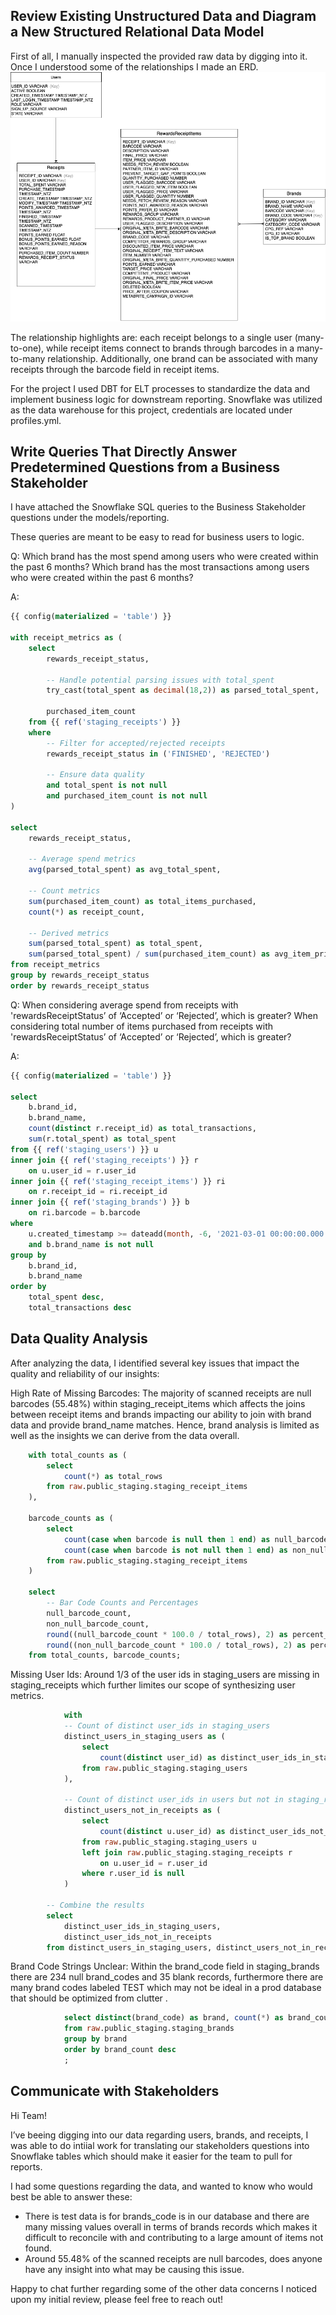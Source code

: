 ## Review Existing Unstructured Data and Diagram a New Structured Relational Data Model

First of all, I manually inspected the provided raw data by digging into it. Once I understood some of the relationships I made an ERD.
![ER Diagram](ER_Diagram.png)

The relationship highlights are:
each receipt belongs to a single user (many-to-one), while receipt items connect to brands through barcodes in a many-to-many relationship. Additionally, one brand can be associated with many receipts through the barcode field in receipt items.

For the project I used DBT for ELT processes to standardize the data and implement business logic for downstream reporting. Snowflake was utilized as the data warehouse for this project, credentials are located under profiles.yml.

## Write Queries That Directly Answer Predetermined Questions from a Business Stakeholder

I have attached the Snowflake SQL queries to the Business Stakeholder questions under the models/reporting.

These queries are meant to be easy to read for business users to logic.

Q: 
Which brand has the most spend among users who were created within the past 6 months?
Which brand has the most transactions among users who were created within the past 6 months?

A:

```sql
{{ config(materialized = 'table') }}

with receipt_metrics as (
    select
        rewards_receipt_status,
        
        -- Handle potential parsing issues with total_spent
        try_cast(total_spent as decimal(18,2)) as parsed_total_spent,
        
        purchased_item_count
    from {{ ref('staging_receipts') }}
    where 
        -- Filter for accepted/rejected receipts
        rewards_receipt_status in ('FINISHED', 'REJECTED')
        
        -- Ensure data quality
        and total_spent is not null
        and purchased_item_count is not null
)

select
    rewards_receipt_status,
    
    -- Average spend metrics
    avg(parsed_total_spent) as avg_total_spent,
    
    -- Count metrics
    sum(purchased_item_count) as total_items_purchased,
    count(*) as receipt_count,
    
    -- Derived metrics
    sum(parsed_total_spent) as total_spent,
    sum(parsed_total_spent) / sum(purchased_item_count) as avg_item_price
from receipt_metrics
group by rewards_receipt_status
order by rewards_receipt_status
```

Q: 
When considering average spend from receipts with 'rewardsReceiptStatus’ of ‘Accepted’ or ‘Rejected’, which is greater?
When considering total number of items purchased from receipts with 'rewardsReceiptStatus’ of ‘Accepted’ or ‘Rejected’, which is greater?

A:

```sql
{{ config(materialized = 'table') }}

select
    b.brand_id,
    b.brand_name,
    count(distinct r.receipt_id) as total_transactions,
    sum(r.total_spent) as total_spent
from {{ ref('staging_users') }} u
inner join {{ ref('staging_receipts') }} r
    on u.user_id = r.user_id
inner join {{ ref('staging_receipt_items') }} ri
    on r.receipt_id = ri.receipt_id
inner join {{ ref('staging_brands') }} b
    on ri.barcode = b.barcode
where 
    u.created_timestamp >= dateadd(month, -6, '2021-03-01 00:00:00.000')
    and b.brand_name is not null
group by 
    b.brand_id,
    b.brand_name
order by 
    total_spent desc,
    total_transactions desc
```

## Data Quality Analysis

After analyzing the data, I identified several key issues that impact the quality and reliability of our insights:

High Rate of Missing Barcodes:
The majority of scanned receipts are null barcodes (55.48%) within staging_receipt_items which affects the joins between receipt items and brands impacting our ability to join with brand data and provide brand_name matches. Hence, brand analysis is limited as well as the insights we can derive from the data overall. 
    
```sql
    with total_counts as (
        select
            count(*) as total_rows
        from raw.public_staging.staging_receipt_items
    ),

    barcode_counts as (
        select
            count(case when barcode is null then 1 end) as null_barcode_count,
            count(case when barcode is not null then 1 end) as non_null_barcode_count
        from raw.public_staging.staging_receipt_items
    )

    select
        -- Bar Code Counts and Percentages
        null_barcode_count,
        non_null_barcode_count,
        round((null_barcode_count * 100.0 / total_rows), 2) as percent_null_barcode,
        round((non_null_barcode_count * 100.0 / total_rows), 2) as percent_non_null_barcode
    from total_counts, barcode_counts;
```

Missing User Ids:
Around 1/3 of the user ids in staging_users are missing in staging_receipts which further limites our scope of synthesizing user metrics.

```sql
            with 
            -- Count of distinct user_ids in staging_users
            distinct_users_in_staging_users as (
                select
                    count(distinct user_id) as distinct_user_ids_in_staging_users
                from raw.public_staging.staging_users
            ),

            -- Count of distinct user_ids in users but not in staging_receipts
            distinct_users_not_in_receipts as (
                select
                    count(distinct u.user_id) as distinct_user_ids_not_in_receipts
                from raw.public_staging.staging_users u
                left join raw.public_staging.staging_receipts r
                    on u.user_id = r.user_id
                where r.user_id is null
            )

        -- Combine the results
        select
            distinct_user_ids_in_staging_users,
            distinct_user_ids_not_in_receipts
        from distinct_users_in_staging_users, distinct_users_not_in_receipts;
```

Brand Code Strings Unclear:
    Within the brand_code field in staging_brands there are 234 null brand_codes and 35 blank records, furthermore there are many brand codes labeled TEST which may not be ideal in a prod database that should be optimized from clutter .

```sql
            select distinct(brand_code) as brand, count(*) as brand_count
            from raw.public_staging.staging_brands
            group by brand
            order by brand_count desc
            ;
 ```
## Communicate with Stakeholders

Hi Team!

I’ve beeing digging into our data regarding users, brands, and receipts, I was able to do intiial work for translating our stakeholders questions into Snowflake tables which should make it easier for the team to pull for reports.

I had some questions regarding the data, and wanted to know who would best be able to answer these:

- There is  test data is for brands_code is in our database and there are many missing values overall in terms of brands records which makes it difficult to reconcile with and contributing to a large amount of items not found.
- Around 55.48% of the scanned receipts are null barcodes, does anyone have any insight into what may be causing this issue. 


Happy to chat further regarding some of the other data concerns I noticed upon my initial review, please feel free to reach out!
